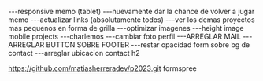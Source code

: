 ---responsive memo (tablet)
---nuevamente dar la chance de volver a jugar memo
---actualizar links (absolutamente todos)
---ver los demas proyectos mas pequenos en forma de grilla
---optimizar imagenes
---height image mobile projects
---charlemos
---cambiar foto perfil
---ARREGLAR MAIL
---ARREGLAR BUTTON SOBRE FOOTER
---restar opacidad form sobre bg de contact
---arreglar ubicacion contact h2

https://github.com/matiasherreradev/p2023.git
formspree
